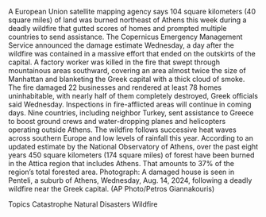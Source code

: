 A European Union satellite mapping agency says 104 square kilometers (40 square miles) of land was burned northeast of Athens this week during a deadly wildfire that gutted scores of homes and prompted multiple countries to send assistance.
The Copernicus Emergency Management Service announced the damage estimate Wednesday, a day after the wildfire was contained in a massive effort that ended on the outskirts of the capital.
A factory worker was killed in the fire that swept through mountainous areas southward, covering an area almost twice the size of Manhattan and blanketing the Greek capital with a thick cloud of smoke.
The fire damaged 22 businesses and rendered at least 78 homes uninhabitable, with nearly half of them completely destroyed, Greek officials said Wednesday. Inspections in fire-afflicted areas will continue in coming days.
Nine countries, including neighbor Turkey, sent assistance to Greece to boost ground crews and water-dropping planes and helicopters operating outside Athens.
The wildfire follows successive heat waves across southern Europe and low levels of rainfall this year.
According to an updated estimate by the National Observatory of Athens, over the past eight years 450 square kilometers (174 square miles) of forest have been burned in the Attica region that includes Athens. That amounts to 37% of the region’s total forested area.
Photograph: A damaged house is seen in Penteli, a suburb of Athens, Wednesday, Aug. 14, 2024, following a deadly wildfire near the Greek capital. (AP Photo/Petros Giannakouris)

Topics
Catastrophe
Natural Disasters
Wildfire
